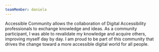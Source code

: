 ```yaml
---
teamMember: daniela
---
```


Accessible Community allows the collaboration of Digital Accessibility professionals to exchange knowledge and ideas. As a community participant, I was able to revalidate my knowledge and acquire others, improving myself day by day. I am proud to be part of this community that drives the change toward a more accessible digital world for all people.
